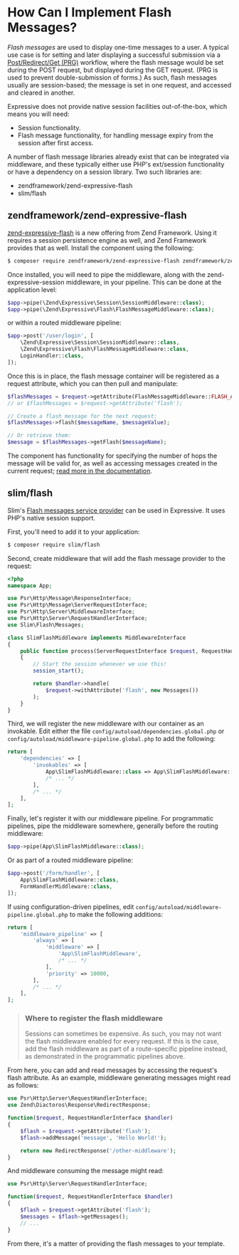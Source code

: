 # How Can I Implement Flash Messages?

*Flash messages* are used to display one-time messages to a user. A typical use
case is for setting and later displaying a successful submission via a
[Post/Redirect/Get (PRG)](https://en.wikipedia.org/wiki/Post/Redirect/Get)
workflow, where the flash message would be set during the POST request, but
displayed during the GET request. (PRG is used to prevent double-submission of
forms.) As such, flash messages usually are session-based; the message is set in
one request, and accessed and cleared in another.

Expressive does not provide native session facilities out-of-the-box, which
means you will need:

- Session functionality.
- Flash message functionality, for handling message expiry from the session
  after first access.

A number of flash message libraries already exist that can be integrated via
middleware, and these typically either use PHP's ext/session functionality or
have a dependency on a session library. Two such libraries are:

- zendframework/zend-expressive-flash
- slim/flash

## zendframework/zend-expressive-flash

[zend-expressive-flash](https://docs.zendframework.com/zend-expressive-flash/)
is a new offering from Zend Framework. Using it requires a session persistence
engine as well, and Zend Framework provides that as well. Install the component
using the following:

```bash
$ composer require zendframework/zend-expressive-flash zendframework/zend-expressive-session-ext
```

Once installed, you will need to pipe the middleware, along with the
zend-expressive-session middleware, in your pipeline. This can be done at the
application level:

```php
$app->pipe(\Zend\Expressive\Session\SessionMiddleware::class);
$app->pipe(\Zend\Expressive\Flash\FlashMessageMiddleware::class);
```

or within a routed middleware pipeline:

```php
$app->post('/user/login', [
    \Zend\Expressive\Session\SessionMiddleware::class,
    \Zend\Expressive\Flash\FlashMessageMiddleware::class,
    LoginHandler::class,
]);
```

Once this is in place, the flash message container will be registered as a
request attribute, which you can then pull and manipulate:

```php
$flashMessages = $request->getAttribute(FlashMessageMiddleware::FLASH_ATTRIBUTE);
// or $flashMessages = $request->getAttribute('flash');

// Create a flash message for the next request:
$flashMessages->flash($messageName, $messageValue);

// Or retrieve them:
$message = $flashMessages->getFlash($messageName);
```

The component has functionality for specifying the number of hops the message
will be valid for, as well as accessing messages created in the current request;
[read more in the documentation](https://docs.zendframework.com/zend-expressive-flash/intro/).

## slim/flash

Slim's [Flash messages service provider](https://github.com/slimphp/Slim-Flash) can be
used in Expressive. It uses PHP's native session support.

First, you'll need to add it to your application:

```bash
$ composer require slim/flash
```

Second, create middleware that will add the flash message provider to the request:

```php
<?php
namespace App;

use Psr\Http\Message\ResponseInterface;
use Psr\Http\Message\ServerRequestInterface;
use Psr\Http\Server\MiddlewareInterface;
use Psr\Http\Server\RequestHandlerInterface;
use Slim\Flash\Messages;

class SlimFlashMiddleware implements MiddlewareInterface
{
    public function process(ServerRequestInterface $request, RequestHandlerInterface $handler) : ResponseInterface
    {
        // Start the session whenever we use this!
        session_start();

        return $handler->handle(
            $request->withAttribute('flash', new Messages())
        );
    }
}
```

Third, we will register the new middleware with our container as an invokable.
Edit either the file `config/autoload/dependencies.global.php` or
`config/autoload/middleware-pipeline.global.php` to add the following:

```php
return [
    'dependencies' => [
        'invokables' => [
            App\SlimFlashMiddleware::class => App\SlimFlashMiddleware::class,
            /* ... */
        ],
        /* ... */
    ],
];
```

Finally, let's register it with our middleware pipeline. For programmatic
pipelines, pipe the middleware somewhere, generally before the routing middleware:

```php
$app->pipe(App\SlimFlashMiddleware::class);
```

Or as part of a routed middleware pipeline:

```php
$app->post('/form/handler', [
    App\SlimFlashMiddleware::class,
    FormHandlerMiddleware::class,
]);
```

If using configuration-driven pipelines, edit
`config/autoload/middleware-pipeline.global.php` to make the following
additions:

```php
return [
    'middleware_pipeline' => [
        'always' => [
            'middleware' => [
                'App\SlimFlashMiddleware',
                /* ... */
            ],
            'priority' => 10000,
        ],
        /* ... */
    ],
];
```

> ### Where to register the flash middleware
>
> Sessions can sometimes be expensive. As such, you may not want the flash
> middleware enabled for every request. If this is the case, add the flash
> middleware as part of a route-specific pipeline instead, as demonstrated
> in the programmatic pipelines above.

From here, you can add and read messages by accessing the request's flash
attribute. As an example, middleware generating messages might read as follows:

```php
use Psr\Http\Server\RequestHandlerInterface;
use Zend\Diactoros\Response\RedirectResponse;

function($request, RequestHandlerInterface $handler)
{
    $flash = $request->getAttribute('flash');
    $flash->addMessage('message', 'Hello World!');

    return new RedirectResponse('/other-middleware');
}
```

And middleware consuming the message might read:

```php
use Psr\Http\Server\RequestHandlerInterface;

function($request, RequestHandlerInterface $handler)
{
    $flash = $request->getAttribute('flash');
    $messages = $flash->getMessages();
    // ...
}
```

From there, it's a matter of providing the flash messages to your template.
